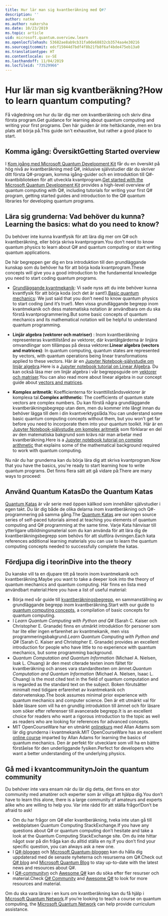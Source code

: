 ```yaml
---
title: Hur lär man sig kvantberäkning med Q#?
description: ''
author: natke
ms.author: nakersha
ms.date: 10/23/2019
ms.topic: article
uid: microsoft.quantum.overview.learn
ms.openlocfilehash: 53682ae8ab9cb31fa0de68832cb3574aa4e30216
ms.sourcegitcommit: edcf15044d7bdf4f8b21fb8f6af4bde475eb13a0
ms.translationtype: HT
ms.contentlocale: sv-SE
ms.lasthandoff: 11/04/2019
ms.locfileid: "73529966"
---
```

# <a name="how-to-learn-quantum-computing"></a><span data-ttu-id="06079-102">Hur lär man sig kvantberäkning?</span><span class="sxs-lookup"><span data-stu-id="06079-102">How to learn quantum computing?</span></span>

<span data-ttu-id="06079-103">Få vägledning om hur du lär dig mer om kvantberäkning och skriv dina första program.</span><span class="sxs-lookup"><span data-stu-id="06079-103">Get guidance for learning about quantum computing and writing your first programs.</span></span> <span data-ttu-id="06079-104">Den här guiden är inte heltäckande, men en bra plats att börja på.</span><span class="sxs-lookup"><span data-stu-id="06079-104">This guide isn't exhaustive, but rather a good place to start.</span></span>

## <a name="getting-started-overview"></a><span data-ttu-id="06079-105">Komma igång: Översikt</span><span class="sxs-lookup"><span data-stu-id="06079-105">Getting Started overview</span></span>

<span data-ttu-id="06079-106">I [Kom igång med Microsoft Quantum Development Kit](xref:microsoft.quantum.welcome) får du en översikt på hög nivå av kvantberäkning med Q#, inklusive självstudier där du skriver ditt första Q#-program, komma igång-guider och en introduktion till Q#-kvantbiblioteken för att utveckla kvantprogram.</span><span class="sxs-lookup"><span data-stu-id="06079-106">[Get started with the Microsoft Quantum Development Kit](xref:microsoft.quantum.welcome) provides a high-level overview of quantum computing with Q#, including tutorials for writing your first Q# program, getting started guides and introduction to the Q# quantum libraries for developing quantum programs.</span></span>

## <a name="learning-the-basics-what-do-you-need-to-know"></a><span data-ttu-id="06079-107">Lära sig grunderna: Vad behöver du kunna?</span><span class="sxs-lookup"><span data-stu-id="06079-107">Learning the basics: what do you need to know?</span></span>

<span data-ttu-id="06079-108">Du behöver inte kunna kvantfysik för att lära dig mer om Q# och kvantberäkning, eller börja skriva kvantprogram.</span><span class="sxs-lookup"><span data-stu-id="06079-108">You don’t need to know quantum physics to learn about Q# and quantum computing or start writing quantum applications.</span></span>

<span data-ttu-id="06079-109">De här begreppen ger dig en bra introduktion till den grundläggande kunskap som du behöver ha för att börja koda kvantprogram.</span><span class="sxs-lookup"><span data-stu-id="06079-109">These concepts will give you a good introduction to the fundamental knowledge you need to start coding quantum programs.</span></span>  

* <span data-ttu-id="06079-110">[Grundläggande kvantmekanik](xref:microsoft.quantum.concepts.intro): Vi sade nyss att du inte behöver kunna kvantfysik för att börja koda (och det är sant!).</span><span class="sxs-lookup"><span data-stu-id="06079-110">[Basic quantum mechanics](xref:microsoft.quantum.concepts.intro): We just said that you don’t need to know quantum physics to start coding (and it’s true!).</span></span> <span data-ttu-id="06079-111">Men vissa grundläggande begrepp inom kvantmekanik och dess matematiska notation är användbara om du ska förstå kvantprogrammering.</span><span class="sxs-lookup"><span data-stu-id="06079-111">But some basic concepts of quantum mechanics and its mathematical notation will be helpful to understand quantum programming.</span></span>

* <span data-ttu-id="06079-112">**Linjär algebra (vektorer och matriser)** : Inom kvantberäkning representeras kvanttillstånd av vektorer, där kvantåtgärderna är linjära omvandlingar som tillämpas på dessa vektorer.</span><span class="sxs-lookup"><span data-stu-id="06079-112">**Linear algebra (vectors and matrices)**: In quantum computing, quantum states are represented by vectors, with quantum operations being linear transformations applied to these vectors.</span></span>  <span data-ttu-id="06079-113">Här är en [Jupyter Notebook-självstudie om linjär algebra](https://github.com/microsoft/QuantumKatas/tree/master/tutorials/LinearAlgebra).</span><span class="sxs-lookup"><span data-stu-id="06079-113">Here is a [Jupyter notebook tutorial on Linear Algebra](https://github.com/microsoft/QuantumKatas/tree/master/tutorials/LinearAlgebra).</span></span>  <span data-ttu-id="06079-114">Du kan också läsa mer om linjär algebra i vår begreppsguide om [vektorer och matriser](xref:microsoft.quantum.concepts.vectors).</span><span class="sxs-lookup"><span data-stu-id="06079-114">You can also read more about linear algebra in our concept guide about [vectors and matrices](xref:microsoft.quantum.concepts.vectors).</span></span>

* <span data-ttu-id="06079-115">**Komplex aritmetik**: Koefficienterna för kvanttillståndsvektorer är komplexa tal.</span><span class="sxs-lookup"><span data-stu-id="06079-115">**Complex arithmetic**: The coefficients of quantum state vectors are complex numbers.</span></span> <span data-ttu-id="06079-116">Du kan förstå några grundläggande kvantberäkningsbegrepp utan dem, men du kommer inte långt innan du behöver lägga till dem i din kvantverktygslåda.</span><span class="sxs-lookup"><span data-stu-id="06079-116">You can understand some basic quantum computing concepts without them, but you won't get far before you need to incorporate them into your quantum toolkit.</span></span>  <span data-ttu-id="06079-117">Här är en [Jupyter Notebook-självstudie om komplex aritmetik](https://github.com/microsoft/QuantumKatas/tree/master/tutorials/ComplexArithmetic) som förklarar en del av den matematiska bakgrund som krävs när man arbetar med kvantberäkning.</span><span class="sxs-lookup"><span data-stu-id="06079-117">Here is a [Jupyter notebook tutorial on complex arithmetic](https://github.com/microsoft/QuantumKatas/tree/master/tutorials/ComplexArithmetic) that explains some of the mathematical background required to work with quantum computing.</span></span> 

<span data-ttu-id="06079-118">Nu när du har grunderna kan du börja lära dig att skriva kvantprogram.</span><span class="sxs-lookup"><span data-stu-id="06079-118">Now that you have the basics, you're ready to start learning how to write quantum programs.</span></span>  <span data-ttu-id="06079-119">Det finns flera sätt att gå vidare på:</span><span class="sxs-lookup"><span data-stu-id="06079-119">There are many ways to proceed:</span></span>

## <a name="do-the-quantum-katas"></a><span data-ttu-id="06079-120">Använd Quantum Katas</span><span class="sxs-lookup"><span data-stu-id="06079-120">Do the Quantum Katas</span></span>

<span data-ttu-id="06079-121">[Quantum Katas](xref:microsoft.quantum.overview.katas) är vår serie med öppen källkod som innehåller självstudier i egen takt. Du lär dig både de olika delarna inom kvantberäkning och Q#-programmering på samma gång.</span><span class="sxs-lookup"><span data-stu-id="06079-121">The [Quantum Katas](xref:microsoft.quantum.overview.katas) are our open source series of self-paced tutorials aimed at teaching you elements of quantum computing and Q# programming at the same time.</span></span>  <span data-ttu-id="06079-122">Varje Kata hänvisar till ytterligare utbildningsmaterial som du kan använda för att lära dig de kvantberäkningsbegrepp som behövs för att slutföra övningen.</span><span class="sxs-lookup"><span data-stu-id="06079-122">Each kata references additional learning materials you can use to learn the quantum computing concepts needed to successfully complete the katas.</span></span>  

## <a name="dive-into-the-theory"></a><span data-ttu-id="06079-123">Fördjupa dig i teorin</span><span class="sxs-lookup"><span data-stu-id="06079-123">Dive into the theory</span></span>

<span data-ttu-id="06079-124">Du kanske vill ta en djupare titt på teorin inom kvantmekanik och kvantberäkning.</span><span class="sxs-lookup"><span data-stu-id="06079-124">Maybe you want to take a deeper look into the theory of quantum mechanics and quantum computing.</span></span> <span data-ttu-id="06079-125">Här finns en lista med användbart material:</span><span class="sxs-lookup"><span data-stu-id="06079-125">Here you have a list of useful material:</span></span>

* <span data-ttu-id="06079-126">Börja med vår guide till [kvantberäkningsbegrepp](xref:microsoft.quantum.concepts.intro), en sammanställning av grundläggande begrepp inom kvantberäkning.</span><span class="sxs-lookup"><span data-stu-id="06079-126">Start with our guide to [quantum computing concepts](xref:microsoft.quantum.concepts.intro), a compilation of basic concepts for quantum computing.</span></span>
* <span data-ttu-id="06079-127">I _Learn Quantum Computing with Python and Q#_ (Sarah C. Kaiser och Christopher E. Granade) finns en utmärkt introduktion för personer som har lite eller ingen erfarenhet av kvantmekanik, men viss programmeringsbakgrund.</span><span class="sxs-lookup"><span data-stu-id="06079-127">_Learn Quantum Computing with Python and Q#_ (Sarah C. Kaiser and Christopher E. Granade) provides an excellent introduction for people who have little to no experience with quantum mechanics, but some programming background.</span></span>
* <span data-ttu-id="06079-128">_Quantum Computation and Quantum Information_ (Michael A. Nielsen, Isak L. Chuang) är den mest citerade texten inom fältet för kvantberäkning och anses vara standardtexten om ämnet.</span><span class="sxs-lookup"><span data-stu-id="06079-128">_Quantum Computation and Quantum Information_ (Michael A. Nielsen, Isaac L. Chuang) is the most cited text in the field of quantum computation and is regarded as the standard text on the subject.</span></span> <span data-ttu-id="06079-129">Boken förutsätter minimalt med tidigare erfarenhet av kvantmekanik och datorvetenskap.</span><span class="sxs-lookup"><span data-stu-id="06079-129">The book assumes minimal prior experience with quantum mechanics and computer science.</span></span> <span data-ttu-id="06079-130">Den är ett utmärkt val för både läsare som vill ha en grundlig introduktion till ämnet och för läsare som söker efter referenser till avancerade begrepp.</span><span class="sxs-lookup"><span data-stu-id="06079-130">It is an excellent choice for readers who want a rigorous introduction to the topic as well as readers who are looking for references for advanced concepts.</span></span>
* <span data-ttu-id="06079-131">MIT OpenCourseWare har en utmärkt [onlinekurs](https://www.youtube.com/watch?v=lZ3bPUKo5zc&list=PLUl4u3cNGP61-9PEhRognw5vryrSEVLPr) med Allan Adams som lär dig grunderna i kvantmekanik.</span><span class="sxs-lookup"><span data-stu-id="06079-131">MIT OpenCourseWare has an excellent [online course](https://www.youtube.com/watch?v=lZ3bPUKo5zc&list=PLUl4u3cNGP61-9PEhRognw5vryrSEVLPr) imparted by Allan Adams for learning the basics of quantum mechanics.</span></span> <span data-ttu-id="06079-132">Den är perfekt för utvecklare som vill ha en bättre förståelse för den underliggande fysiken.</span><span class="sxs-lookup"><span data-stu-id="06079-132">Perfect for developers who want a better understanding of the underlying physics.</span></span>

## <a name="join-the-quantum-community"></a><span data-ttu-id="06079-133">Gå med i kvantcommunityn</span><span class="sxs-lookup"><span data-stu-id="06079-133">Join the quantum community</span></span>

<span data-ttu-id="06079-134">Du behöver inte vara ensam när du lär dig detta, det finns en stor community med amatörer och experter som är villiga att hjälpa dig.</span><span class="sxs-lookup"><span data-stu-id="06079-134">You don’t have to learn this alone, there is a large community of amateurs and experts alike who are willing to help you.</span></span> <span data-ttu-id="06079-135">Var inte rädd för att ställa frågor!</span><span class="sxs-lookup"><span data-stu-id="06079-135">Don’t be afraid to ask!</span></span>

* <span data-ttu-id="06079-136">Om du har frågor om Q# eller kvantberäkning, tveka inte utan gå till webbplatsen Quantum Computing StackExchange.</span><span class="sxs-lookup"><span data-stu-id="06079-136">If you have any questions about Q# or quantum computing don’t hesitate and take a look at the Quantum Computing StackExchange site.</span></span> <span data-ttu-id="06079-137">Om du inte hittar något svar på din fråga kan du alltid ställa en ny.</span><span class="sxs-lookup"><span data-stu-id="06079-137">If you don’t find your specific question, you can always ask a new one.</span></span> 
* <span data-ttu-id="06079-138">I [Q#-bloggen](https://devblogs.microsoft.com/qsharp/) och [Microsoft Quantum-bloggen](https://cloudblogs.microsoft.com/quantum/) kan du hålla dig uppdaterad med de senaste nyheterna och resurserna om Q#.</span><span class="sxs-lookup"><span data-stu-id="06079-138">Check out [Q# blog](https://devblogs.microsoft.com/qsharp/) and [Microsoft Quantum Blog](https://cloudblogs.microsoft.com/quantum/) to stay up-to-date with the latest news and resources about Q#.</span></span>
* <span data-ttu-id="06079-139">I [Q#-communityn](https://qsharp.community/) och [Awesome Q#](https://project-awesome.org/ebraminio/awesome-qsharp) kan du söka efter fler resurser och material.</span><span class="sxs-lookup"><span data-stu-id="06079-139">Check [Q# Community](https://qsharp.community/) and [Awesome Q#](https://project-awesome.org/ebraminio/awesome-qsharp) to look for more resources and material.</span></span>

 <span data-ttu-id="06079-140">Om du ska vara lärare i en kurs om kvantberäkning kan du få hjälp i [Microsoft Quantum Network](https://info.microsoft.com/LearnMoreAboutMicrosoftQuantumNetwork.html).</span><span class="sxs-lookup"><span data-stu-id="06079-140">If you’re looking to teach a course on quantum computing, the [Microsoft Quantum Network](https://info.microsoft.com/LearnMoreAboutMicrosoftQuantumNetwork.html) can help provide curriculum assistance.</span></span>  

